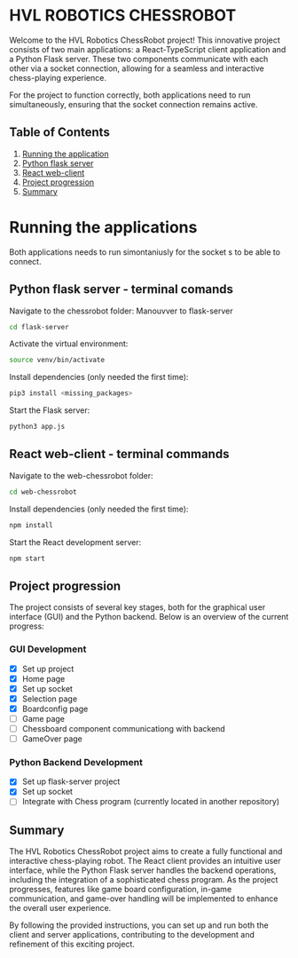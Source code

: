 # HVL ROBOTICS CHESSROBOT

Welcome to the HVL Robotics ChessRobot project! This innovative project consists of two main applications: a React-TypeScript client application and a Python Flask server. These two components communicate with each other via a socket connection, allowing for a seamless and interactive chess-playing experience.

For the project to function correctly, both applications need to run simultaneously, ensuring that the socket connection remains active.

## Table of Contents

1. [Running the application](#running)
 1. [Python flask server](#subrunning1)
 2. [React web-client](#subrunning2)
3. [Project progression](#progression)
4. [Summary](#summary)

# Running the applications <a name="running"></a>
Both applications needs to run simontaniusly for the socket s to be able to connect.


## Python flask server - terminal comands <a name="subrunning1"></a>
Navigate to the chessrobot folder:
Manouvver to flask-server
````bash
cd flask-server
````

Activate the virtual environment:
````bash
source venv/bin/activate
````
Install dependencies (only needed the first time):
 ````bash
pip3 install <missing_packages>
````
Start the Flask server:
 ````bash
python3 app.js
````


## React web-client - terminal commands <a name="subrunning2"></a>
Navigate to the web-chessrobot folder:
````bash
cd web-chessrobot
````
Install dependencies (only needed the first time):
````bash
npm install
````
Start the React development server:
````bash
npm start
````

## Project progression <a name="progression"></a>

The project consists of several key stages, both for the graphical user interface (GUI) and the Python backend. Below is an overview of the current progress:

### GUI Development
- [x] Set up project
- [x] Home page
- [x] Set up socket
- [x] Selection page
- [x] Boardconfig page
- [ ] Game page
- [ ] Chessboard component communicationg with backend
- [ ] GameOver page

### Python Backend Development
- [x] Set up flask-server project
- [x] Set up socket
- [ ] Integrate with Chess program (currently located in another repository)

## Summary <a name="summary"></a>

The HVL Robotics ChessRobot project aims to create a fully functional and interactive chess-playing robot. The React client provides an intuitive user interface, while the Python Flask server handles the backend operations, including the integration of a sophisticated chess program. As the project progresses, features like game board configuration, in-game communication, and game-over handling will be implemented to enhance the overall user experience.

By following the provided instructions, you can set up and run both the client and server applications, contributing to the development and refinement of this exciting project.
